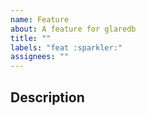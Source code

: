 ```yaml
---
name: Feature
about: A feature for glaredb
title: ""
labels: "feat :sparkler:"
assignees: ""
---
```


## Description

